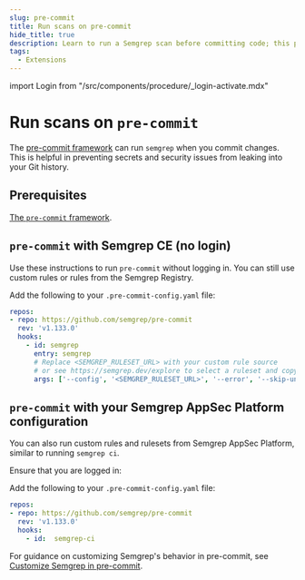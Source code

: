```yaml
---
slug: pre-commit
title: Run scans on pre-commit
hide_title: true
description: Learn to run a Semgrep scan before committing code; this prevents security issues or leaked secrets from entering your source control's history.
tags:
  - Extensions
---
```


import Login from "/src/components/procedure/_login-activate.mdx"

# Run scans on `pre-commit`

The [pre-commit framework](https://pre-commit.com/) can run `semgrep` when you commit changes. This is helpful in preventing secrets and security issues from leaking into your Git history.

## Prerequisites

[<i class="fas fa-external-link fa-xs"></i> The `pre-commit` framework](https://pre-commit.com).

## `pre-commit` with Semgrep CE (no login)

Use these instructions to run `pre-commit` without logging in. You can still use custom rules or rules from the Semgrep Registry.

Add the following to your `.pre-commit-config.yaml` file:

```yaml
repos:
- repo: https://github.com/semgrep/pre-commit
  rev: 'v1.133.0'
  hooks:
    - id: semgrep
      entry: semgrep
      # Replace <SEMGREP_RULESET_URL> with your custom rule source
      # or see https://semgrep.dev/explore to select a ruleset and copy its URL
      args: ['--config', '<SEMGREP_RULESET_URL>', '--error', '--skip-unknown-extensions']
```

## `pre-commit` with your Semgrep AppSec Platform configuration

You  can also run custom rules and rulesets from Semgrep AppSec Platform, similar to running `semgrep ci`.

Ensure that you are logged in:

<Login />

Add the following to your `.pre-commit-config.yaml` file:

```yaml
repos:
- repo: https://github.com/semgrep/pre-commit
  rev: 'v1.133.0'
  hooks:
    - id:  semgrep-ci
```

For guidance on customizing Semgrep's behavior in pre-commit, see [Customize Semgrep in pre-commit](/docs/kb/integrations/customize-semgrep-precommit).

